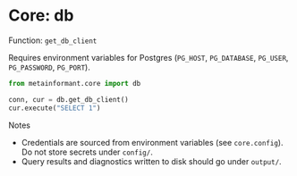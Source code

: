 # Core: db

Function: `get_db_client`

Requires environment variables for Postgres (`PG_HOST`, `PG_DATABASE`, `PG_USER`, `PG_PASSWORD`, `PG_PORT`).

```python
from metainformant.core import db

conn, cur = db.get_db_client()
cur.execute("SELECT 1")
```

Notes

- Credentials are sourced from environment variables (see `core.config`). Do not store secrets under `config/`.
- Query results and diagnostics written to disk should go under `output/`.


